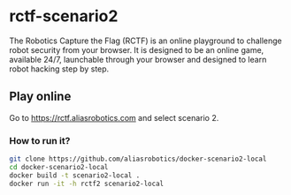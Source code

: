 # rctf-scenario2

The Robotics Capture the Flag (RCTF) is an online playground to challenge robot security from your browser. It is designed to be an online game, available 24/7, launchable through your browser and designed to learn robot hacking step by step.

## Play online
Go to https://rctf.aliasrobotics.com and select scenario 2.
### How to run it?

```bash
git clone https://github.com/aliasrobotics/docker-scenario2-local
cd docker-scenario2-local
docker build -t scenario2-local .
docker run -it -h rctf2 scenario2-local
```
